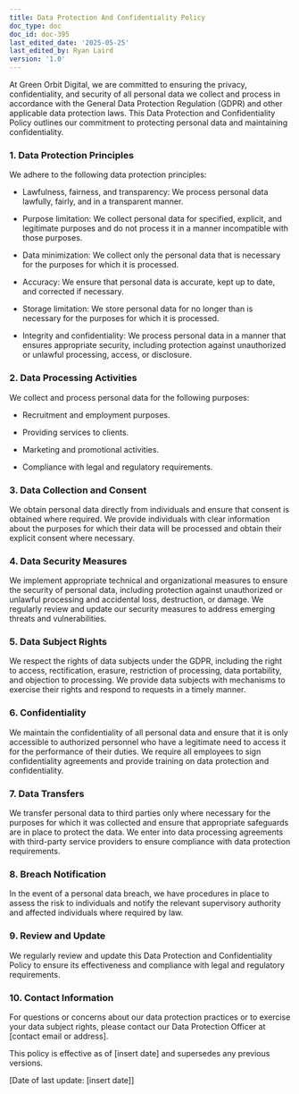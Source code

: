 ```yaml
---
title: Data Protection And Confidentiality Policy
doc_type: doc
doc_id: doc-395
last_edited_date: '2025-05-25'
last_edited_by: Ryan Laird
version: '1.0'
---
```


At Green Orbit Digital, we are committed to ensuring the privacy, confidentiality, and security of all personal data we collect and process in accordance with the General Data Protection Regulation (GDPR) and other applicable data protection laws. This Data Protection and Confidentiality Policy outlines our commitment to protecting personal data and maintaining confidentiality.

### 1. Data Protection Principles

We adhere to the following data protection principles:

- Lawfulness, fairness, and transparency: We process personal data lawfully, fairly, and in a transparent manner.

- Purpose limitation: We collect personal data for specified, explicit, and legitimate purposes and do not process it in a manner incompatible with those purposes.

- Data minimization: We collect only the personal data that is necessary for the purposes for which it is processed.

- Accuracy: We ensure that personal data is accurate, kept up to date, and corrected if necessary.

- Storage limitation: We store personal data for no longer than is necessary for the purposes for which it is processed.

- Integrity and confidentiality: We process personal data in a manner that ensures appropriate security, including protection against unauthorized or unlawful processing, access, or disclosure.

### 2. Data Processing Activities

We collect and process personal data for the following purposes:

- Recruitment and employment purposes.

- Providing services to clients.

- Marketing and promotional activities.

- Compliance with legal and regulatory requirements.

### 3. Data Collection and Consent

We obtain personal data directly from individuals and ensure that consent is obtained where required. We provide individuals with clear information about the purposes for which their data will be processed and obtain their explicit consent where necessary.

### 4. Data Security Measures

We implement appropriate technical and organizational measures to ensure the security of personal data, including protection against unauthorized or unlawful processing and accidental loss, destruction, or damage. We regularly review and update our security measures to address emerging threats and vulnerabilities.

### 5. Data Subject Rights

We respect the rights of data subjects under the GDPR, including the right to access, rectification, erasure, restriction of processing, data portability, and objection to processing. We provide data subjects with mechanisms to exercise their rights and respond to requests in a timely manner.

### 6. Confidentiality

We maintain the confidentiality of all personal data and ensure that it is only accessible to authorized personnel who have a legitimate need to access it for the performance of their duties. We require all employees to sign confidentiality agreements and provide training on data protection and confidentiality.

### 7. Data Transfers

We transfer personal data to third parties only where necessary for the purposes for which it was collected and ensure that appropriate safeguards are in place to protect the data. We enter into data processing agreements with third-party service providers to ensure compliance with data protection requirements.

### 8. Breach Notification

In the event of a personal data breach, we have procedures in place to assess the risk to individuals and notify the relevant supervisory authority and affected individuals where required by law.

### 9. Review and Update

We regularly review and update this Data Protection and Confidentiality Policy to ensure its effectiveness and compliance with legal and regulatory requirements.

### 10. Contact Information

For questions or concerns about our data protection practices or to exercise your data subject rights, please contact our Data Protection Officer at [contact email or address].

This policy is effective as of [insert date] and supersedes any previous versions.

[Date of last update: [insert date]]
